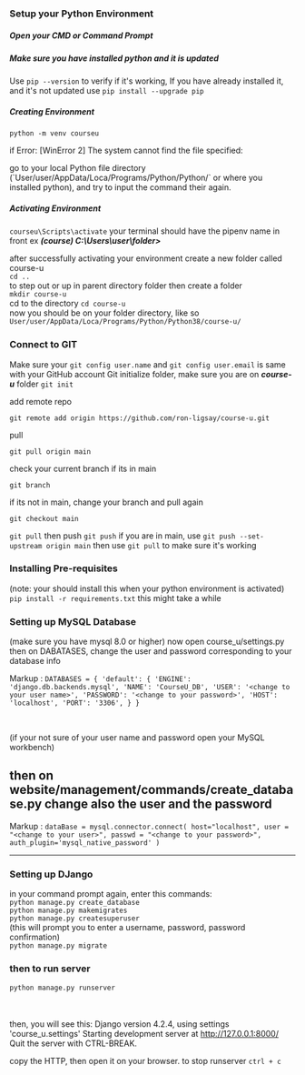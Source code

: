 ### Setup your Python Environment
##### Open your CMD or Command Prompt

##### **Make sure you have installed python and it is updated**
Use `pip --version` to verify if it's working,
If you have already installed it, and it's not updated use 
`pip install --upgrade pip`

##### Creating Environment
`python -m venv courseu`
<p>if Error: [WinError 2] The system cannot find the file specified:</p>
<p>go to your local Python file directory (`User/user/AppData/Loca/Programs/Python/Python<ver>/` or where you installed python), and try to input the command their again.</p>


##### **Activating Environment**
`courseu\Scripts\activate`
your terminal should have the pipenv name in front ex ***(course) C:\\Users\user\folder>***


after successfully activating your environment
create a new folder called course-u <br>
`cd ..` <br>
to step out or up in parent directory folder
then create a folder <br>
`mkdir course-u` <br>
cd to the directory `cd course-u` <br>
now you should be on your folder directory, like so `User/user/AppData/Loca/Programs/Python/Python38/course-u/`

### Connect to GIT
Make sure your `git config user.name` and `git config user.email` is same with your GitHub account
Git initialize folder, 
make sure you are on ***course-u*** folder
`git init`

add remote repo

`git remote add origin https://github.com/ron-ligsay/course-u.git`

pull

`git pull origin main`

check your current branch if its in main

`git branch`

if its not in main, change your branch and pull again

`git checkout main`

`git pull` then push `git push`
if you are in main, use `git push --set-upstream origin main`
then use `git pull` to make sure it's working

### Installing Pre-requisites
(note: your should install this when your python environment is activated)
`pip install -r requirements.txt`
this might take a while

### Setting up MySQL Database
(make sure you have mysql 8.0 or higher)
now open course_u/settings.py 
then on DABATASES, change the user and password corresponding to your database info

Markup : ```
DATABASES = {
    'default': {
        'ENGINE': 'django.db.backends.mysql',
        'NAME': 'CourseU_DB',
        'USER': '<change to your user name>',
        'PASSWORD': '<change to your password>',
        'HOST': 'localhost',
        'PORT': '3306',
    }
}
      ```

<br>

(if your not sure of your user name and password open your MySQL workbench)
<br>

then on website/management/commands/create_database.py
change also the user and the password
---
Markup : ```
dataBase = mysql.connector.connect(
    host="localhost",
    user = "<change to your user>",
    passwd = "<change to your password>",
    auth_plugin='mysql_native_password'
)
    ```

---
### Setting up DJango
in your command prompt again, enter this commands:
<br>
`python manage.py create_database`
<br>
`python manage.py makemigrates`
<br>
`python manage.py createsuperuser`
<br>
(this will prompt you to enter a username, password, password confirmation)
<br>
`python manage.py migrate`
<br>
### then to run server
`python manage.py runserver`

<br><br>
then, you will see this:
    Django version 4.2.4, using settings 'course_u.settings'
    Starting development server at http://127.0.0.1:8000/
    Quit the server with CTRL-BREAK.

copy the HTTP, then open it on your browser.
to stop runserver `ctrl + c`
